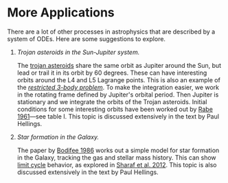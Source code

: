 More Applications
=================

There are a lot of other processes in astrophysics that are described
by a system of ODEs.  Here are some suggestions to explore.

1. _Trojan asteroids in the Sun-Jupiter system._

   The [trojan
   asteroids](https://en.wikipedia.org/wiki/Jupiter_trojan) share the
   same orbit as Jupiter around the Sun, but lead or trail it in its
   orbit by 60 degrees.  These can have interesting orbits around the
   L4 and L5 Lagrange points.  This is also an example of the
   [_restricted 3-body
   problem_](https://en.wikipedia.org/wiki/Three-body_problem#Restricted_three-body_problem).
   To make the integration easier, we work in the rotating frame
   defined by Jupiter's orbital period.  Then Jupiter is stationary
   and we integrate the orbits of the Trojan asteroids.  Initial
   conditions for some interesting orbits have been worked out by
   [Rabe
   1961](https://ui.adsabs.harvard.edu/abs/1961AJ.....66..500R/abstract)&mdash;see
   table I.  This topic is discussed extensively in the text by Paul
   Hellings.

2. _Star formation in the Galaxy._

   The paper by [Bodifee
   1986](https://articles.adsabs.harvard.edu/pdf/1986Ap%26SS.122...41B)
   works out a simple model for star formation in the Galaxy, tracking
   the gas and stellar mass history.
   This can show [limit cycle](https://en.wikipedia.org/wiki/Limit_cycle) behavior, as
   explored in [Sharaf et al. 2012](https://ui.adsabs.harvard.edu/abs/2012JAsGe...1...70S/abstract).
   This topic is also discussed extensively in the text by Paul Hellings.
